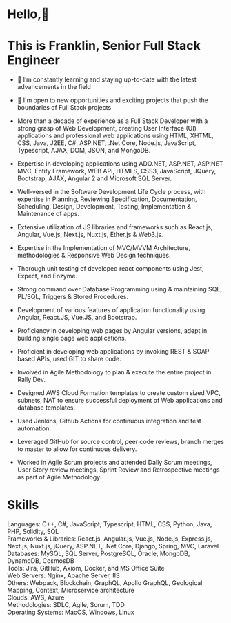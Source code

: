 
# Hello,👋
# This is Franklin, Senior Full Stack Engineer

- 🌱 I’m constantly learning and staying up-to-date with the latest advancements in the field
- 💼 I'm open to new opportunities and exciting projects that push the boundaries of Full Stack projects

- More than a decade of experience as a Full Stack Developer with a strong grasp of Web Development, creating User Interface (UI) applications and professional web applications using HTML, XHTML, CSS, Java, J2EE, C#, ASP.NET, .Net Core, Node.js, JavaScript, Typescript, AJAX, DOM, JSON, and MongoDB. 
-	Expertise in developing applications using ADO.NET, ASP.NET, ASP.NET MVC, Entity Framework, WEB API, HTMLS, CSS3, JavaScript, JQuery, Bootstrap, AJAX, Angular 2 and Microsoft SQL Server.
-	Well-versed in the Software Development Life Cycle process, with expertise in Planning, Reviewing Specification, Documentation, Scheduling, Design, Development, Testing, Implementation & Maintenance of apps.
-	Extensive utilization of JS libraries and frameworks such as React.js, Angular, Vue.js, Next.js, Nuxt.js, Ether.js & Web3.js.
-	Expertise in the Implementation of MVC/MVVM Architecture, methodologies & Responsive Web Design techniques. 
-	Thorough unit testing of developed react components using Jest, Expect, and Enzyme. 
-	Strong command over Database Programming using & maintaining SQL, PL/SQL, Triggers & Stored Procedures. 
-	Development of various features of application functionality using Angular, React.JS, Vue.JS, and Bootstrap. 
-	Proficiency in developing web pages by Angular versions, adept in building single page web applications.
-	Proficient in developing web applications by invoking REST & SOAP based APIs, used GIT to share code.
-	Involved in Agile Methodology to plan & execute the entire project in Rally Dev. 
-	Designed AWS Cloud Formation templates to create custom sized VPC, subnets, NAT to ensure successful deployment of Web applications and database templates. 
-	Used Jenkins, Github Actions for continuous integration and test automation. 
-	Leveraged GitHub for source control, peer code reviews, branch merges to master to allow for continuous delivery. 
-	Worked in Agile Scrum projects and attended Daily Scrum meetings, User Story review meetings, Sprint Review and Retrospective meetings as part of Agile Methodology. 

# Skills 
Languages:  	C++, C#, JavaScript, Typescript, HTML, CSS, Python, Java, PHP, Solidity, SQL  
Frameworks & Libraries:  React.js, Angular.js, Vue.js, Node.js, Express.js, Next.js, Nuxt.js, jQuery,	ASP.NET, .Net Core, Django, Spring, MVC, Laravel  
Databases:  	MySQL, SQL Server, PostgreSQL, Oracle, MongoDB, DynamoDB, CosmosDB  
Tools:  Jira, GitHub, Axiom, Docker, and MS Office Suite  
Web Servers:	Nginx, Apache Server, IIS  
Others:  	Webpack, Blockchain, GraphQL, Apollo GraphQL, Geological Mapping, Context, Microservice architecture  
Clouds:  	AWS, Azure   
Methodologies:  	SDLC, Agile, Scrum, TDD  
Operating Systems:  	MacOS, Windows, Linux   

